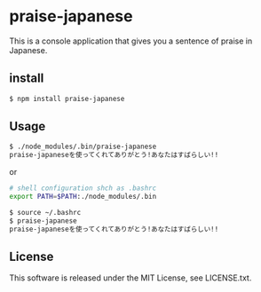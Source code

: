 # praise-japanese
This is a console application that gives you a sentence of praise in Japanese.

## install
```sh
$ npm install praise-japanese
```
## Usage
``` sh
$ ./node_modules/.bin/praise-japanese
praise-japaneseを使ってくれてありがとう!あなたはすばらしい!!
```
or

``` bash
# shell configuration shch as .bashrc
export PATH=$PATH:./node_modules/.bin
```

``` sh
$ source ~/.bashrc
$ praise-japanese
praise-japaneseを使ってくれてありがとう!あなたはすばらしい!!
```

## License
This software is released under the MIT License, see LICENSE.txt.
